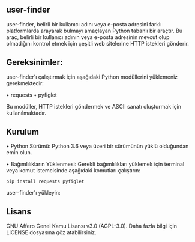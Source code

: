 ## user-finder

user-finder, belirli bir kullanıcı adını veya e-posta adresini farklı platformlarda arayarak bulmayı amaçlayan Python tabanlı bir araçtır. Bu araç, belirli bir kullanıcı adının veya e-posta adresinin mevcut olup olmadığını kontrol etmek için çeşitli web sitelerine HTTP istekleri gönderir.

## Gereksinimler:

user-finder'ı çalıştırmak için aşağıdaki Python modüllerini yüklemeniz gerekmektedir:

• requests
• pyfiglet

Bu modüller, HTTP istekleri göndermek ve ASCII sanatı oluşturmak için kullanılmaktadır.

## Kurulum

• Python Sürümü: Python 3.6 veya üzeri bir sürümünün yüklü olduğundan emin olun.

• Bağımlılıkların Yüklenmesi: Gerekli bağımlılıkları yüklemek için terminal veya komut istemcisinde aşağıdaki komutları çalıştırın:

```
pip install requests pyfiglet
```
user-finder'ı yükleyin:


## Lisans

GNU Affero Genel Kamu Lisansı v3.0 (AGPL-3.0). Daha fazla bilgi için LICENSE dosyasına göz atabilirsiniz.

